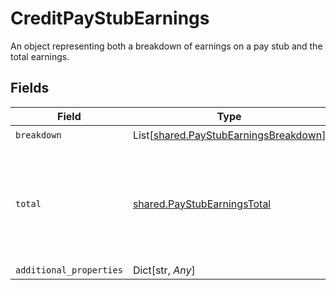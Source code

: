 # CreditPayStubEarnings

An object representing both a breakdown of earnings on a pay stub and the total earnings.


## Fields

| Field                                                                                               | Type                                                                                                | Required                                                                                            | Description                                                                                         |
| --------------------------------------------------------------------------------------------------- | --------------------------------------------------------------------------------------------------- | --------------------------------------------------------------------------------------------------- | --------------------------------------------------------------------------------------------------- |
| `breakdown`                                                                                         | List[[shared.PayStubEarningsBreakdown](../../models/shared/paystubearningsbreakdown.md)]            | :heavy_check_mark:                                                                                  | N/A                                                                                                 |
| `total`                                                                                             | [shared.PayStubEarningsTotal](../../models/shared/paystubearningstotal.md)                          | :heavy_check_mark:                                                                                  | An object representing both the current pay period and year to date amount for an earning category. |
| `additional_properties`                                                                             | Dict[str, *Any*]                                                                                    | :heavy_minus_sign:                                                                                  | N/A                                                                                                 |
